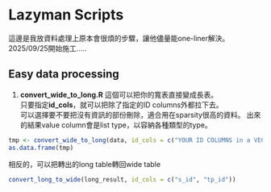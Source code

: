 # Lazyman Scripts
這邊是我放資料處理上原本會很煩的步驟，讓他儘量能one-liner解決。  
2025/09/25開始施工.....

## Easy data processing
1. **convert_wide_to_long.R**
這個可以把你的寬表直接變成長表。  
只要指定**id_cols**，就可以把除了指定的ID columns外都拉下去。  
可以選擇要不要把沒有資訊的部份刪除，適合用在sparsity很高的資料。
出來的結果value column會是list type，以容納各種類型的type。  
```R
tmp <- convert_wide_to_long(data, id_cols = c("YOUR ID COLUMNS in a VECTOR"), preserve_types = TRUE, remove_empty = TRUE)
as.data.frame(tmp)
```
相反的，可以把轉出的long table轉回wide table
```R
convert_long_to_wide(long_result, id_cols = c("s_id", "tp_id"))
```

